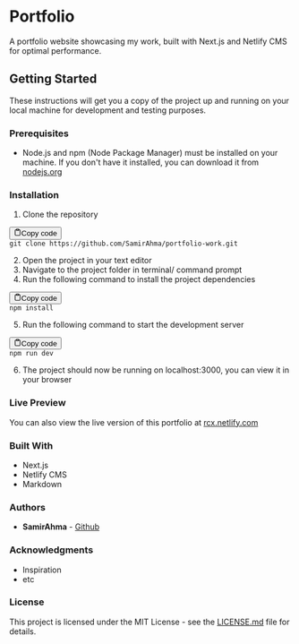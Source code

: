 <div class="markdown prose w-full break-words dark:prose-invert dark"><h1>Portfolio</h1><p>A portfolio website showcasing my work, built with Next.js and Netlify CMS for optimal performance.</p><h2>Getting Started</h2><p>These instructions will get you a copy of the project up and running on your local machine for development and testing purposes.</p><h3>Prerequisites</h3><ul><li>Node.js and npm (Node Package Manager) must be installed on your machine. If you don't have it installed, you can download it from <a href="https://nodejs.org/" target="_new">nodejs.org</a></li></ul><h3>Installation</h3><ol><li>Clone the repository</li></ol><pre><div class="bg-black mb-4 rounded-md"><div class="flex items-center relative text-gray-200 bg-gray-800 px-4 py-2 text-xs font-sans"><button class="flex ml-auto gap-2"><svg stroke="currentColor" fill="none" stroke-width="2" viewBox="0 0 24 24" stroke-linecap="round" stroke-linejoin="round" class="h-4 w-4" height="1em" width="1em" xmlns="http://www.w3.org/2000/svg"><path d="M16 4h2a2 2 0 0 1 2 2v14a2 2 0 0 1-2 2H6a2 2 0 0 1-2-2V6a2 2 0 0 1 2-2h2"></path><rect x="8" y="2" width="8" height="4" rx="1" ry="1"></rect></svg>Copy code</button></div><div class="p-4 overflow-y-auto"><code class="!whitespace-pre-wrap hljs language-bash">git <span class="hljs-built_in">clone</span> https://github.com/SamirAhma/portfolio-work.git
</code></div></div></pre><ol start="2"><li>Open the project in your text editor</li><li>Navigate to the project folder in terminal/ command prompt</li><li>Run the following command to install the project dependencies</li></ol><pre><div class="bg-black mb-4 rounded-md"><div class="flex items-center relative text-gray-200 bg-gray-800 px-4 py-2 text-xs font-sans"><button class="flex ml-auto gap-2"><svg stroke="currentColor" fill="none" stroke-width="2" viewBox="0 0 24 24" stroke-linecap="round" stroke-linejoin="round" class="h-4 w-4" height="1em" width="1em" xmlns="http://www.w3.org/2000/svg"><path d="M16 4h2a2 2 0 0 1 2 2v14a2 2 0 0 1-2 2H6a2 2 0 0 1-2-2V6a2 2 0 0 1 2-2h2"></path><rect x="8" y="2" width="8" height="4" rx="1" ry="1"></rect></svg>Copy code</button></div><div class="p-4 overflow-y-auto"><code class="!whitespace-pre-wrap hljs">npm install
</code></div></div></pre><ol start="5"><li>Run the following command to start the development server</li></ol><pre><div class="bg-black mb-4 rounded-md"><div class="flex items-center relative text-gray-200 bg-gray-800 px-4 py-2 text-xs font-sans"><button class="flex ml-auto gap-2"><svg stroke="currentColor" fill="none" stroke-width="2" viewBox="0 0 24 24" stroke-linecap="round" stroke-linejoin="round" class="h-4 w-4" height="1em" width="1em" xmlns="http://www.w3.org/2000/svg"><path d="M16 4h2a2 2 0 0 1 2 2v14a2 2 0 0 1-2 2H6a2 2 0 0 1-2-2V6a2 2 0 0 1 2-2h2"></path><rect x="8" y="2" width="8" height="4" rx="1" ry="1"></rect></svg>Copy code</button></div><div class="p-4 overflow-y-auto"><code class="!whitespace-pre-wrap hljs">npm run dev
</code></div></div></pre><ol start="6"><li>The project should now be running on localhost:3000, you can view it in your browser</li></ol><h3>Live Preview</h3><p>You can also view the live version of this portfolio at <a href="https://rcx.netlify.com/" target="_new">rcx.netlify.com</a></p><h3>Built With</h3><ul><li>Next.js</li><li>Netlify CMS</li><li>Markdown</li></ul><h3>Authors</h3><ul><li><strong>SamirAhma</strong> - <a href="https://github.com/SamirAhma" target="_new">Github</a></li></ul><h3>Acknowledgments</h3><ul><li>Inspiration</li><li>etc</li></ul><h3>License</h3><p>This project is licensed under the MIT License - see the <a href="LICENSE.md" target="_new">LICENSE.md</a> file for details.</p></div>
